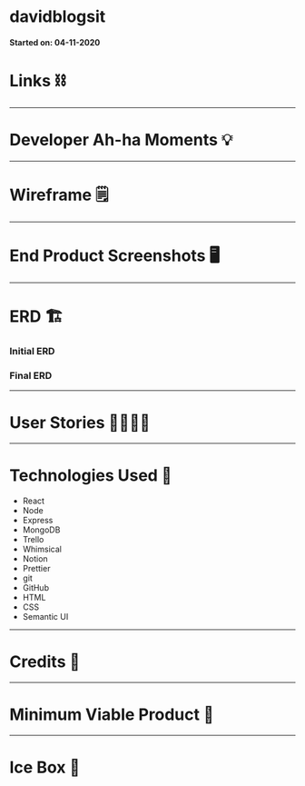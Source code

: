 # davidblogsit
#### Started on: 04-11-2020



# Links ⛓



---

# Developer Ah-ha Moments 💡



---

# Wireframe 🗒



---

# End Product Screenshots 🖥



---

# ERD 🏗

### Initial ERD



### Final ERD



---

# User Stories 👩‍💻👨‍💻



---

# Technologies Used 💾

- React
- Node
- Express
- MongoDB
- Trello
- Whimsical
- Notion
- Prettier
- git
- GitHub
- HTML
- CSS
- Semantic UI

---

# Credits 🙌


---

# Minimum Viable Product 🎯



---

# Ice Box 🧊

